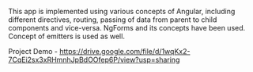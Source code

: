 This app is implemented using various concepts of Angular, including different directives, routing, passing of data from parent to child components and vice-versa. NgForms and its concepts have been used. Concept of emitters is used as well.

Project Demo - https://drive.google.com/file/d/1wqKx2-7CqEi2sx3xRHmnhJpBdOOfep6P/view?usp=sharing
